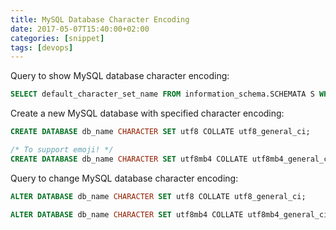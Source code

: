 ```yaml
---
title: MySQL Database Character Encoding
date: 2017-05-07T15:40:00+02:00
categories: [snippet]
tags: [devops]
---
```

Query to show MySQL database character encoding:

```sql
SELECT default_character_set_name FROM information_schema.SCHEMATA S WHERE schema_name = "db_name";
```

Create a new MySQL database with specified character encoding:

```sql
CREATE DATABASE db_name CHARACTER SET utf8 COLLATE utf8_general_ci;

/* To support emoji! */
CREATE DATABASE db_name CHARACTER SET utf8mb4 COLLATE utf8mb4_general_ci;
```

Query to change MySQL database character encoding:

```sql
ALTER DATABASE db_name CHARACTER SET utf8 COLLATE utf8_general_ci;

ALTER DATABASE db_name CHARACTER SET utf8mb4 COLLATE utf8mb4_general_ci;
```